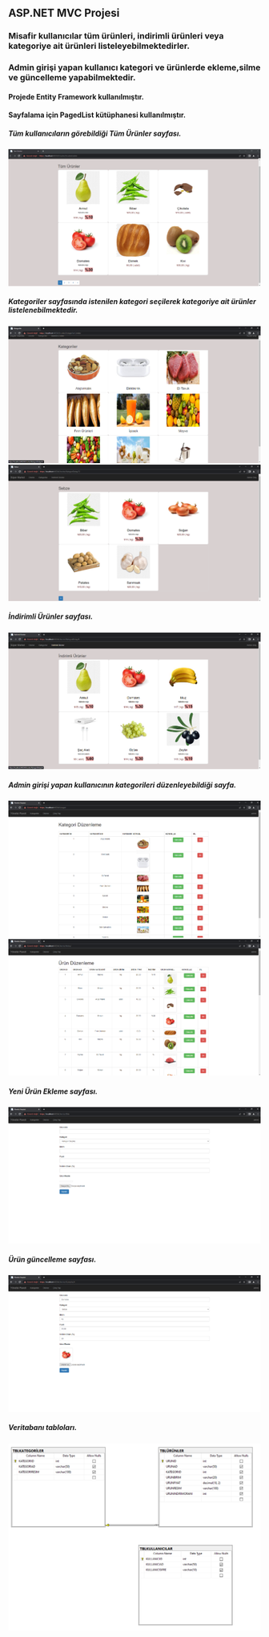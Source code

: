 ## ASP.NET MVC Projesi

### Misafir kullanıcılar tüm ürünleri, indirimli ürünleri veya kategoriye ait ürünleri listeleyebilmektedirler.
### Admin girişi yapan kullanıcı kategori ve ürünlerde ekleme,silme ve güncelleme yapabilmektedir.
#### Projede Entity Framework kullanılmıştır.
#### Sayfalama için PagedList kütüphanesi kullanılmıştır.

##### Tüm kullanıcıların görebildiği Tüm Ürünler sayfası.

<img src="img/1.png">

##### Kategoriler sayfasında istenilen kategori seçilerek kategoriye ait ürünler listelenebilmektedir.

<img src="img/2.png">

<img src="img/3.png">

##### İndirimli Ürünler sayfası.

<img src="img/4.png">

##### Admin girişi yapan kullanıcının kategorileri düzenleyebildiği sayfa.

<img src="img/6.png">

<img src="img/7.png">

##### Yeni Ürün Ekleme sayfası.

<img src="img/9.png">

##### Ürün güncelleme sayfası.

<img src="img/10.png">

##### Veritabanı tabloları.

<img src="img/11.png">

